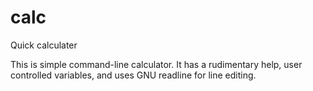 # calc
Quick calculater

This is simple command-line calculator.  It has a rudimentary help, user controlled variables, and uses GNU readline for line editing.
